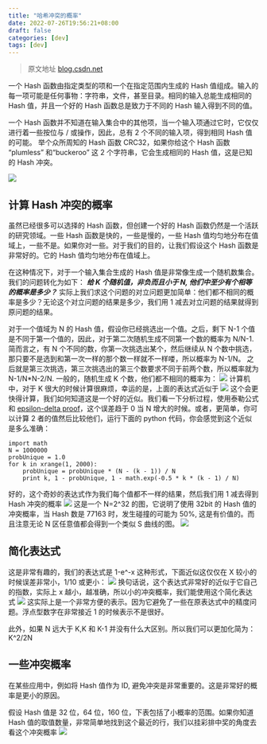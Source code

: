 ```yaml
---
title: "哈希冲突的概率"
date: 2022-07-26T19:56:21+08:00
draft: false
categories: [dev]
tags: [dev]
---
```

> 原文地址 [blog.csdn.net](https://blog.csdn.net/u012926924/article/details/50717407)

一个 Hash 函数由指定类型的项和一个在指定范围内生成的 Hash 值组成。输入的每一项可能是任何事物：字符串，文件，甚至目录。相同的输入总能生成相同的 Hash 值，并且一个好的 Hash 函数总是致力于不同的 Hash 输入得到不同的值。

一个 Hash 函数并不知道在输入集合中的其他项，当一个输入项通过它时，它仅仅进行着一些按位与 / 或操作，因此，总有 2 个不同的输入项，得到相同 Hash 值的可能。
举个众所周知的 Hash 函数 CRC32，如果你给这个 Hash 函数 “plumless” 和“buckeroo” 这 2 个字符串，它会生成相同的 Hash 值，这是已知的 Hash 冲突。

![](https://simpleread.oss-cn-guangzhou.aliyuncs.com/sr_b40bnpldgp6jitkv/c67ad661.png)

## 计算 Hash 冲突的概率

虽然已经很多可以选择的 Hash 函数，但创建一个好的 Hash 函数仍然是一个活跃的研究领域。一些 Hash 函数是快的，一些是慢的，一些 Hash 值均匀地分布在值域上，一些不是。如果你对一些。对于我们的目的，让我们假设这个 Hash 函数是非常好的。它的 Hash 值均匀地分布在值域上。

在这种情况下，对于一个输入集合生成的 Hash 值是非常像生成一个随机数集合。我们的问题转化为如下：
**_给 K 个随机值，非负而且小于 N, 他们中至少有个相等的概率是多少？_**
实际上我们求这个问题的对立问题更加简单：他们都不相同的概率是多少？无论这个对立问题的结果是多少，我们用 1 减去对立问题的结果就得到原问题的结果。

对于一个值域为 N 的 Hash 值，假设你已经挑选出一个值。之后，剩下 N-1 个值是不同于第一个值的，因此，对于第二次随机生成不同第一个数的概率为 N/N-1.
简而言之，有 N 个不同的数，你第一次挑选出某个，然后继续从 N 个数中挑选，那只要不是选到和第一次一样的那个数一样就不一样喽，所以概率为 N-1/N。
之后就是第三次挑选，第三次挑选出的第三个数要求不同于前两个数，所以概率就为 N-1/N\*N-2/N.
一般的，随机生成 K 个数，他们都不相同的概率为：
![](https://simpleread.oss-cn-guangzhou.aliyuncs.com/sr_b40bnpldgp6jitkv/abab5c09.png)
计算机中，对于 K 很大的时候计算很麻烦，幸运的是，上面的表达式近似于
![](https://simpleread.oss-cn-guangzhou.aliyuncs.com/sr_b40bnpldgp6jitkv/e64c5cf4.png)
这个会更快得计算，我们如何知道这是一个好的近似。我们看一下分析过程，使用泰勒公式和 [epsilon-delta proof](http://mathworld.wolfram.com/Epsilon-DeltaProof.html)，这个误差趋于 0 当 N 增大的时候。或者，更简单，你可以计算 2 者的值然后比较他们，运行下面的 python 代码，你会感觉到这个近似是多么准确：

```
import math
N = 1000000
probUnique = 1.0
for k in xrange(1, 2000):
    probUnique = probUnique * (N - (k - 1)) / N
    print k, 1 - probUnique, 1 - math.exp(-0.5 * k * (k - 1) / N)
```

好的，这个奇妙的表达式作为我们每个值都不一样的结果，然后我们用 1 减去得到 Hash 冲突的概率
![](https://simpleread.oss-cn-guangzhou.aliyuncs.com/sr_b40bnpldgp6jitkv/e43b9939.png)
这是一个 N=2^32 的图，它说明了使用 32bit 的 Hash 值的冲突概率，当 Hash 数是 77163 时，发生碰撞的可能为 50%, 这是有价值的。而且注意无论 N 区任意值都会得到一个类似 S 曲线的图。
![](https://simpleread.oss-cn-guangzhou.aliyuncs.com/sr_b40bnpldgp6jitkv/675168d3.png)

## 简化表达式

这是非常有趣的，我们的表达式是 1-e^-x 这种形式，下面近似这仅仅在 X 较小的时候误差非常小，1/10 或更小：
![](https://simpleread.oss-cn-guangzhou.aliyuncs.com/sr_b40bnpldgp6jitkv/9ade50a1.png)
换句话说，这个表达式非常好的近似于它自己的指数，实际上 x 越小，越准确，所以小的冲突概率，我们能使用这个简化表达式
![](https://simpleread.oss-cn-guangzhou.aliyuncs.com/sr_b40bnpldgp6jitkv/d473f3ed.png)
这实际上是一个非常方便的表示。因为它避免了一些在原表达式中的精度问题。浮点型数字在非常接近 1 的时候表示不是很好。

此外，如果 N 远大于 K,K 和 K-1 并没有什么大区别。所以我们可以更加化简为：K^2/2N

## 一些冲突概率

在某些应用中，例如将 Hash 值作为 ID, 避免冲突是非常重要的。这是非常好的概率是更小的原因。

假设 Hash 值是 32 位，64 位，160 位，下表包括了小概率的范围。如果你知道 Hash 值的取值数量，非常简单地找到这个最近的行，我们以挂彩排中奖的角度去看这个冲突概率
![](https://simpleread.oss-cn-guangzhou.aliyuncs.com/sr_b40bnpldgp6jitkv/69c98a3c.png)
